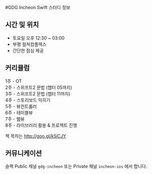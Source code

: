 #GDG Incheon Swift 스터디 정보

## 시간 및 위치
* 토요일 오후 12:30 ~ 03:00
* 부평 컬쳐컴플렉스
* 간단한 점심 제공

## 커리큘럼

1주 - OT<br>
2주 - 스위프트2 문법 (챕터 05까지)<br>
3주 - 스위프트2 문법 (챕터 11까지)<br>
4주 - 스토리보드 익히기<br>
5주 - 뷰컨트롤러<br>
6주 - 테이블뷰<br>
7주 - 웹뷰<br>
8주 - 라이브러리 활용 & 프로젝트 진행<br>

책 목차는 http://goo.gl/k5iCJY

## 커뮤니케이션
슬랙 Public 채널 `gdg-incheon` 또는 Private 채널 `incheon-ios` 에서 합니다.
